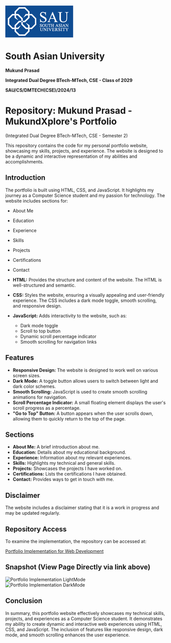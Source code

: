![sau-logo](sau-logo.png)
# South Asian University

**Mukund Prasad**

**Integrated Dual Degree BTech-MTech, CSE - Class of 2029**

**SAU/CS/DMTECH(CSE)/2024/13**

# Repository: Mukund Prasad - MukundXplore's Portfolio 
(Integrated Dual Degree BTech-MTech, CSE - Semester 2)

This repository contains the code for my personal portfolio website, showcasing my skills, projects, and experience. The website is designed to be a dynamic and interactive representation of my abilities and accomplishments.


## Introduction

The portfolio is built using HTML, CSS, and JavaScript. It highlights my journey as a Computer Science student and my passion for technology.  The website includes sections for:

* About Me
* Education
* Experience
* Skills
* Projects
* Certifications
* Contact

* **HTML:** Provides the structure and content of the website.  The HTML is well-structured and semantic.
* **CSS:** Styles the website, ensuring a visually appealing and user-friendly experience.  The CSS includes a dark mode toggle, smooth scrolling, and responsive design.
* **JavaScript:** Adds interactivity to the website, such as:
    * Dark mode toggle
    * Scroll to top button
    * Dynamic scroll percentage indicator
    * Smooth scrolling for navigation links

## Features

* **Responsive Design:** The website is designed to work well on various screen sizes.
* **Dark Mode:** A toggle button allows users to switch between light and dark color schemes.
* **Smooth Scrolling:** JavaScript is used to create smooth scrolling animations for navigation.
* **Scroll Percentage Indicator:** A small floating element displays the user's scroll progress as a percentage.
* **"Go to Top" Button:** A button appears when the user scrolls down, allowing them to quickly return to the top of the page.

## Sections

* **About Me:** A brief introduction about me.
* **Education:** Details about my educational background.
* **Experience:** Information about my relevant experiences.
* **Skills:** Highlights my technical and general skills.
* **Projects:** Showcases the projects I have worked on.
* **Certifications:** Lists the certifications I have obtained.
* **Contact:** Provides ways to get in touch with me.

## Disclaimer

The website includes a disclaimer stating that it is a work in progress and may be updated regularly.


## Repository Access 
To examine the implementation, the repository can be accessed at:

[Portfolio Implementation for Web Development](http://mukundxplore.github.io/portfolio)

## Snapshot (View Page Directly via link above)
![Portfolio Implementation LightMode](https://github.com/user-attachments/assets/680572cc-6883-49ba-979d-4252b4d065b4)
![Portfolio Implementation DarkMode](https://github.com/user-attachments/assets/3a728a85-98df-4f15-9bc2-ee4f0f8edba5)



## Conclusion

In summary, this portfolio website effectively showcases my technical skills, projects, and experiences as a Computer Science student.  It demonstrates my ability to create dynamic and interactive web experiences using HTML, CSS, and JavaScript. The inclusion of features like responsive design, dark mode, and smooth scrolling enhances the user experience.
